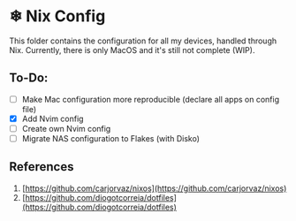 # ❄ Nix Config

This folder contains the configuration for all my devices, handled through Nix.
Currently, there is only MacOS and it's still not complete (WIP).

## To-Do:

- [ ] Make Mac configuration more reproducible (declare all apps on config file)
- [X] Add Nvim config
- [ ] Create own Nvim config
- [ ] Migrate NAS configuration to Flakes (with Disko)

## References

1. [https://github.com/carjorvaz/nixos](https://github.com/carjorvaz/nixos)
2. [https://github.com/diogotcorreia/dotfiles](https://github.com/diogotcorreia/dotfiles)

